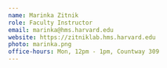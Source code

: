 ```yaml
---
name: Marinka Zitnik
role: Faculty Instructor
email: marinka@hms.harvard.edu
website: https://zitniklab.hms.harvard.edu
photo: marinka.png
office-hours: Mon, 12pm - 1pm, Countway 309
---
```

